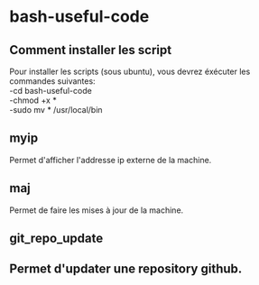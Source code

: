 # bash-useful-code
<h2>Comment installer les script</h2>
Pour installer les scripts (sous ubuntu), vous devrez éxécuter les commandes suivantes:
<br>-cd bash-useful-code
<br>-chmod +x *
<br>-sudo mv * /usr/local/bin
<br> <h2>myip</h2>
Permet d'afficher l'addresse ip externe de la machine.
<br> <h2>maj</h2>
Permet de faire les mises à jour de la machine.
<br> <h2>git_repo_update<h2>
Permet d'updater une repository github.
